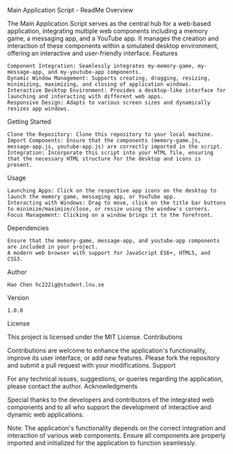 Main Application Script - ReadMe
Overview

The Main Application Script serves as the central hub for a web-based application, integrating multiple web components including a memory game, a messaging app, and a YouTube app. It manages the creation and interaction of these components within a simulated desktop environment, offering an interactive and user-friendly interface.
Features

    Component Integration: Seamlessly integrates my-memory-game, my-message-app, and my-youtube-app components.
    Dynamic Window Management: Supports creating, dragging, resizing, minimizing, maximizing, and closing of application windows.
    Interactive Desktop Environment: Provides a desktop-like interface for launching and interacting with different web apps.
    Responsive Design: Adapts to various screen sizes and dynamically resizes app windows.

Getting Started

    Clone the Repository: Clone this repository to your local machine.
    Import Components: Ensure that the components (memory-game.js, message-app.js, youtube-app.js) are correctly imported in the script.
    Integration: Incorporate this script into your HTML file, ensuring that the necessary HTML structure for the desktop and icons is present.

Usage

    Launching Apps: Click on the respective app icons on the desktop to launch the memory game, messaging app, or YouTube app.
    Interacting with Windows: Drag to move, click on the title bar buttons to minimize/maximize/close, or resize using the window's corners.
    Focus Management: Clicking on a window brings it to the forefront.

Dependencies

    Ensure that the memory-game, message-app, and youtube-app components are included in your project.
    A modern web browser with support for JavaScript ES6+, HTML5, and CSS3.

Author

    Hao Chen hc222ig@student.lnu.se

Version

    1.0.0

License

This project is licensed under the MIT License.
Contributions

Contributions are welcome to enhance the application's functionality, improve its user interface, or add new features. Please fork the repository and submit a pull request with your modifications.
Support

For any technical issues, suggestions, or queries regarding the application, please contact the author.
Acknowledgments

Special thanks to the developers and contributors of the integrated web components and to all who support the development of interactive and dynamic web applications.

Note: The application's functionality depends on the correct integration and interaction of various web components. Ensure all components are properly imported and initialized for the application to function seamlessly.